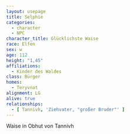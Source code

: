 ```yaml
---
layout: usepage
title: Selphie
categories:
  - character
  - NPC
character_title: Glücklichste Waise
race: Elfen
sex: w
age: 112
height: "1,45"
affiliations:
  - Kinder des Waldes
class: Bürger
homes:
  - Teryvnat
alignment: LG
alive: true
relationships:
  - [ Tannivh, 'Ziehvater, "großer Bruder"' ]
---
```


Waise in Obhut von Tannivh


